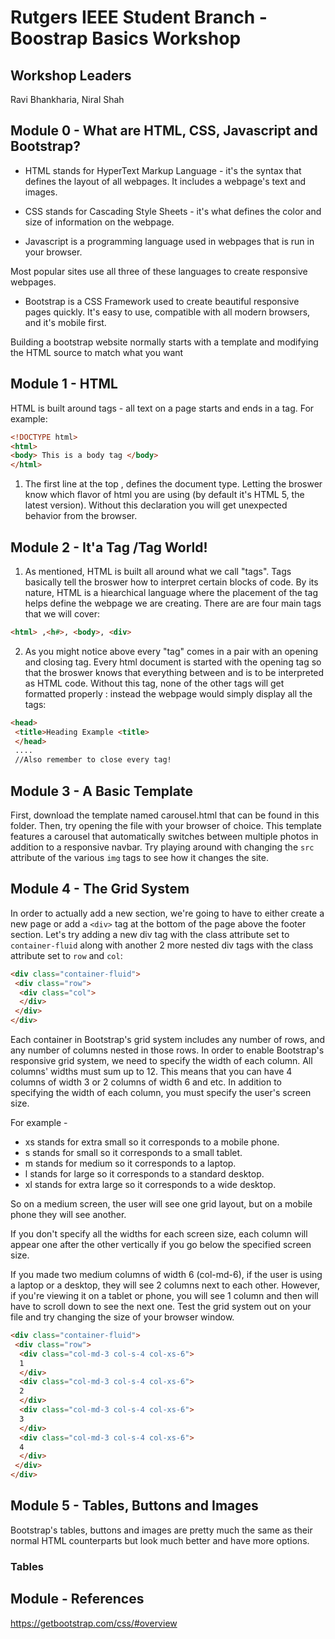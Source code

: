 # Rutgers IEEE Student Branch - Boostrap Basics Workshop

## Workshop Leaders

Ravi Bhankharia, Niral Shah

## Module 0 - What are HTML, CSS, Javascript and Bootstrap?

* HTML stands for HyperText Markup Language - it's the syntax that defines the layout of all webpages. It includes a webpage's text and images.

* CSS stands for Cascading Style Sheets - it's what defines the color and size of information on the webpage.

* Javascript is a programming language used in webpages that is run in your browser.

Most popular sites use all three of these languages to create responsive webpages.

* Bootstrap is a CSS Framework used to create beautiful responsive pages quickly. It's easy to use, compatible with all modern browsers, and it's mobile first.

Building a bootstrap website normally starts with a template and modifying the HTML source to match what you want

## Module 1 - HTML

HTML is built around tags - all text on a page starts and ends in a tag. For example:
```html
<!DOCTYPE html> 
<html>
<body> This is a body tag </body>
</html>
```
1. The first line at the top <!DOCTYPE html>, defines the document type. Letting the broswer know which flavor of html you are using (by default it's HTML 5, the latest version). Without this declaration you will get unexpected behavior from the browser. 

## Module 2 - It'a Tag  /Tag World! 

1. As mentioned, HTML is built all around what we call "tags". Tags basically tell the broswer how to interpret certain blocks of code. By its nature, HTML is a hiearchical language where the placement of the tag helps define the webpage we are creating. There are are four main tags that we will cover: 
 ``` html
 <html> ,<h#>, <body>, <div> 
```

2. As you might notice above every "tag" comes in a pair with an opening and closing tag. Every html document is started with the <html> opening tag so that the broswer knows that everything between <html> and </html> is to be interpreted as HTML code. Without this tag, none of the other tags will get formatted properly :
instead the webpage would simply display all the tags:
```html
<head>
 <title>Heading Example <title> 
 </head> 
 .... 
 //Also remember to close every tag!
```




## Module 3 - A Basic Template

First, download the template named carousel.html that can be found in this folder. Then, try opening the file with your browser of choice. This template features a carousel that automatically switches between multiple photos in addition to a responsive navbar. Try playing around with changing the `src` attribute of the various `img` tags to see how it changes the site.


## Module 4 - The Grid System

In order to actually add a new section, we're going to have to either create a new page or add a `<div>` tag at the bottom of the page above the footer section. Let's try adding a new div tag with the class attribute set to `container-fluid` along with another 2 more nested div tags with the class attribute set to `row` and `col`:

```html
<div class="container-fluid">
 <div class="row">
  <div class="col">
  </div>
 </div>
</div>
```

Each container in Bootstrap's grid system includes any number of rows, and any number of columns nested in those rows. In order to enable Bootstrap's responsive grid system, we need to specify the width of each column. All columns' widths must sum up to 12. This means that you can have 4 columns of width 3 or 2 columns of width 6 and etc. In addition to specifying the width of each column, you must specify the user's screen size. 

For example - 
* xs stands for extra small so it corresponds to a mobile phone.
* s stands for small so it corresponds to a small tablet.
* m stands for medium so it corresponds to a laptop.
* l stands for large so it corresponds to a standard desktop.
* xl stands for extra large so it corresponds to a wide desktop.

So on a medium screen, the user will see one grid layout, but on a mobile phone they will see another. 

If you don't specify all the widths for each screen size, each column will appear one after the other vertically if you go below the specified screen size.

If you made two medium columns of width 6 (col-md-6), if the user is using a laptop or a desktop, they will see 2 columns next to each other. However, if you're viewing it on a tablet or phone, you will see 1 column and then will have to scroll down to see the next one. Test the grid system out on your file and try changing the size of your browser window.

```html
<div class="container-fluid">
 <div class="row">
  <div class="col-md-3 col-s-4 col-xs-6">
  1
  </div>
  <div class="col-md-3 col-s-4 col-xs-6">
  2
  </div>
  <div class="col-md-3 col-s-4 col-xs-6">
  3
  </div>
  <div class="col-md-3 col-s-4 col-xs-6">
  4
  </div>
 </div>
</div>
```

## Module 5 - Tables, Buttons and Images

Bootstrap's tables, buttons and images are pretty much the same as their normal HTML counterparts but look much better and have more options.

### Tables


## Module - References
https://getbootstrap.com/css/#overview

